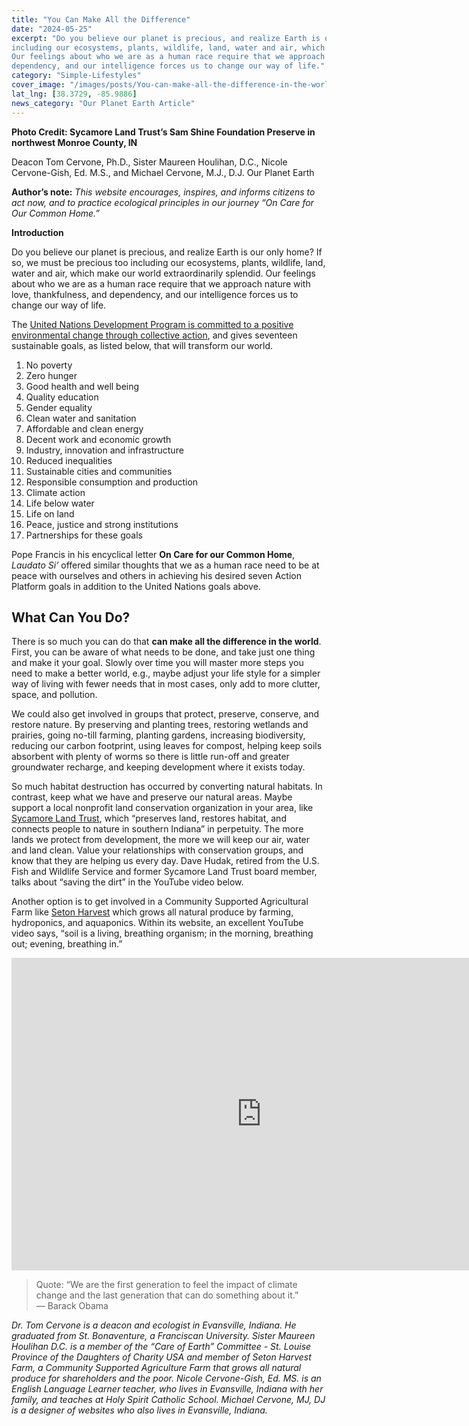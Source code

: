 ```yaml
---
title: "You Can Make All the Difference"
date: "2024-05-25"
excerpt: "Do you believe our planet is precious, and realize Earth is our only home? If so, we must be precious too
including our ecosystems, plants, wildlife, land, water and air, which make our world extraordinarily splendid.
Our feelings about who we are as a human race require that we approach nature with love, thankfulness, and
dependency, and our intelligence forces us to change our way of life."
category: "Simple-Lifestyles"
cover_image: "/images/posts/You-can-make-all-the-difference-in-the-world.jpg"
lat_lng: [38.3729, -85.9886] 
news_category: "Our Planet Earth Article"
---
```


**Photo Credit: Sycamore Land Trust’s Sam Shine Foundation Preserve in northwest Monroe County, IN**

Deacon Tom Cervone, Ph.D., Sister Maureen Houlihan, D.C., Nicole Cervone-Gish, Ed. M.S., and Michael Cervone, M.J., D.J.
Our Planet Earth

**Author’s note:** _This website encourages, inspires, and informs citizens to act now, and to practice ecological principles in our journey “On Care for Our Common Home.”_

**Introduction**

Do you believe our planet is precious, and realize Earth is our only home? If so, we must be precious too including our ecosystems, plants, wildlife, land, water and air, which make our world extraordinarily splendid. Our feelings about who we are as a human race require that we approach nature with love, thankfulness, and dependency, and our intelligence forces us to change our way of life.

The [United Nations Development Program is committed to a positive environmental change through collective action](https://www.undp.org/blog/our-planet-precious), and gives seventeen sustainable goals, as listed below, that will transform our world.

1. No poverty
2. Zero hunger
3. Good health and well being
4. Quality education
5. Gender equality
6. Clean water and sanitation
7. Affordable and clean energy
8. Decent work and economic growth
9. Industry, innovation and infrastructure
10. Reduced inequalities
11. Sustainable cities and communities
12. Responsible consumption and production
13. Climate action
14. Life below water
15. Life on land
16. Peace, justice and strong institutions
17. Partnerships for these goals

Pope Francis in his encyclical letter **On Care for our Common Home**, _Laudato Si’_ offered similar thoughts that we as a human race need to be at peace with ourselves and others in achieving his desired seven Action Platform goals in addition to the United Nations goals above.

## What Can You Do?

There is so much you can do that **can make all the difference in the world**. First, you can be aware of what needs to be done, and take just one thing and make it your goal. Slowly over time you will master more steps you need to make a better world, e.g., maybe adjust your life style for a simpler way of living with fewer needs that in most cases, only add to more clutter, space, and pollution.

We could also get involved in groups that protect, preserve, conserve, and restore nature. By preserving and planting trees, restoring wetlands and prairies, going no-till farming, planting gardens, increasing biodiversity, reducing our carbon footprint, using leaves for compost, helping keep soils absorbent with plenty of worms so there is little run-off and greater groundwater recharge, and keeping development where it exists today.

So much habitat destruction has occurred by converting natural habitats. In contrast, keep what we have and preserve our natural areas. Maybe support a local nonprofit land conservation organization in your area, like [Sycamore Land Trust](https://sycamorelandtrust.org/), which “preserves land, restores habitat, and connects people to nature in southern Indiana” in perpetuity. The more lands we protect from development, the more we will keep our air, water and land clean. Value your relationships with conservation groups, and know that they are helping us every day. Dave Hudak, retired from the U.S. Fish and Wildlife Service and former Sycamore Land Trust board member, talks about “saving the dirt” in the YouTube video below.

Another option is to get involved in a Community Supported Agricultural Farm like [Seton Harvest](https://www.setonharvest.org) which grows all natural produce by farming, hydroponics, and aquaponics. Within its website, an excellent YouTube video says, “soil is a living, breathing organism; in the morning, breathing out; evening, breathing in.”

<iframe width="800" height="500" src="https://www.youtube.com/embed/h4DezONk57U?si=82RHeOuJ5rzxASW0" title="YouTube video player" frameborder="0" allow="accelerometer; autoplay; clipboard-write; encrypted-media; gyroscope; picture-in-picture; web-share" referrerpolicy="strict-origin-when-cross-origin" allowfullscreen></iframe>

> Quote:
> “We are the first generation to feel the impact of climate change and the last generation that can do something about it.”
> — Barack Obama

_Dr. Tom Cervone is a deacon and ecologist in Evansville, Indiana. He graduated from St. Bonaventure, a Franciscan University. Sister Maureen Houlihan D.C. is a member of the “Care of Earth” Committee - St. Louise Province of the Daughters of Charity USA and member of Seton Harvest Farm, a Community Supported Agriculture Farm that grows all natural produce for shareholders and the poor. Nicole Cervone-Gish, Ed. MS. is an English Language Learner teacher, who lives in Evansville, Indiana with her family, and teaches at Holy Spirit Catholic School. Michael Cervone, MJ, DJ is a designer of websites who also lives in Evansville, Indiana._
